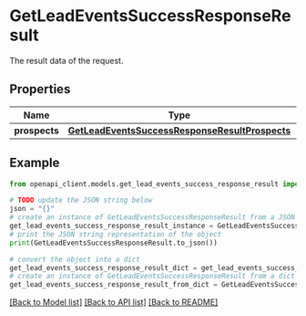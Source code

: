 # GetLeadEventsSuccessResponseResult

The result data of the request.

## Properties

Name | Type | Description | Notes
------------ | ------------- | ------------- | -------------
**prospects** | [**GetLeadEventsSuccessResponseResultProspects**](GetLeadEventsSuccessResponseResultProspects.md) |  | [optional] 

## Example

```python
from openapi_client.models.get_lead_events_success_response_result import GetLeadEventsSuccessResponseResult

# TODO update the JSON string below
json = "{}"
# create an instance of GetLeadEventsSuccessResponseResult from a JSON string
get_lead_events_success_response_result_instance = GetLeadEventsSuccessResponseResult.from_json(json)
# print the JSON string representation of the object
print(GetLeadEventsSuccessResponseResult.to_json())

# convert the object into a dict
get_lead_events_success_response_result_dict = get_lead_events_success_response_result_instance.to_dict()
# create an instance of GetLeadEventsSuccessResponseResult from a dict
get_lead_events_success_response_result_from_dict = GetLeadEventsSuccessResponseResult.from_dict(get_lead_events_success_response_result_dict)
```
[[Back to Model list]](../README.md#documentation-for-models) [[Back to API list]](../README.md#documentation-for-api-endpoints) [[Back to README]](../README.md)


